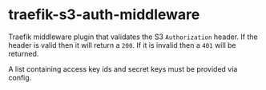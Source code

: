 # traefik-s3-auth-middleware
Traefik middleware plugin that validates the S3 `Authorization` header. If the header is valid then it will return a `200`. If it is invalid then a `401` will be returned.

A list containing access key ids and secret keys must be provided via config.
